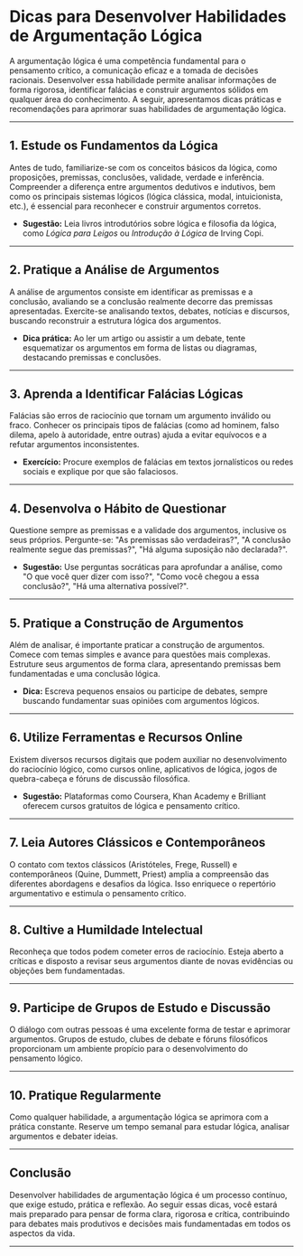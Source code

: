 
# Dicas para Desenvolver Habilidades de Argumentação Lógica

A argumentação lógica é uma competência fundamental para o pensamento crítico, a comunicação eficaz e a tomada de decisões racionais. Desenvolver essa habilidade permite analisar informações de forma rigorosa, identificar falácias e construir argumentos sólidos em qualquer área do conhecimento. A seguir, apresentamos dicas práticas e recomendações para aprimorar suas habilidades de argumentação lógica.

---

## 1. **Estude os Fundamentos da Lógica**

Antes de tudo, familiarize-se com os conceitos básicos da lógica, como proposições, premissas, conclusões, validade, verdade e inferência. Compreender a diferença entre argumentos dedutivos e indutivos, bem como os principais sistemas lógicos (lógica clássica, modal, intuicionista, etc.), é essencial para reconhecer e construir argumentos corretos.

- **Sugestão:** Leia livros introdutórios sobre lógica e filosofia da lógica, como *Lógica para Leigos* ou *Introdução à Lógica* de Irving Copi.

---

## 2. **Pratique a Análise de Argumentos**

A análise de argumentos consiste em identificar as premissas e a conclusão, avaliando se a conclusão realmente decorre das premissas apresentadas. Exercite-se analisando textos, debates, notícias e discursos, buscando reconstruir a estrutura lógica dos argumentos.

- **Dica prática:** Ao ler um artigo ou assistir a um debate, tente esquematizar os argumentos em forma de listas ou diagramas, destacando premissas e conclusões.

---

## 3. **Aprenda a Identificar Falácias Lógicas**

Falácias são erros de raciocínio que tornam um argumento inválido ou fraco. Conhecer os principais tipos de falácias (como ad hominem, falso dilema, apelo à autoridade, entre outras) ajuda a evitar equívocos e a refutar argumentos inconsistentes.

- **Exercício:** Procure exemplos de falácias em textos jornalísticos ou redes sociais e explique por que são falaciosos.

---

## 4. **Desenvolva o Hábito de Questionar**

Questione sempre as premissas e a validade dos argumentos, inclusive os seus próprios. Pergunte-se: "As premissas são verdadeiras?", "A conclusão realmente segue das premissas?", "Há alguma suposição não declarada?".

- **Sugestão:** Use perguntas socráticas para aprofundar a análise, como "O que você quer dizer com isso?", "Como você chegou a essa conclusão?", "Há uma alternativa possível?".

---

## 5. **Pratique a Construção de Argumentos**

Além de analisar, é importante praticar a construção de argumentos. Comece com temas simples e avance para questões mais complexas. Estruture seus argumentos de forma clara, apresentando premissas bem fundamentadas e uma conclusão lógica.

- **Dica:** Escreva pequenos ensaios ou participe de debates, sempre buscando fundamentar suas opiniões com argumentos lógicos.

---

## 6. **Utilize Ferramentas e Recursos Online**

Existem diversos recursos digitais que podem auxiliar no desenvolvimento do raciocínio lógico, como cursos online, aplicativos de lógica, jogos de quebra-cabeça e fóruns de discussão filosófica.

- **Sugestão:** Plataformas como Coursera, Khan Academy e Brilliant oferecem cursos gratuitos de lógica e pensamento crítico.

---

## 7. **Leia Autores Clássicos e Contemporâneos**

O contato com textos clássicos (Aristóteles, Frege, Russell) e contemporâneos (Quine, Dummett, Priest) amplia a compreensão das diferentes abordagens e desafios da lógica. Isso enriquece o repertório argumentativo e estimula o pensamento crítico.

---

## 8. **Cultive a Humildade Intelectual**

Reconheça que todos podem cometer erros de raciocínio. Esteja aberto a críticas e disposto a revisar seus argumentos diante de novas evidências ou objeções bem fundamentadas.

---

## 9. **Participe de Grupos de Estudo e Discussão**

O diálogo com outras pessoas é uma excelente forma de testar e aprimorar argumentos. Grupos de estudo, clubes de debate e fóruns filosóficos proporcionam um ambiente propício para o desenvolvimento do pensamento lógico.

---

## 10. **Pratique Regularmente**

Como qualquer habilidade, a argumentação lógica se aprimora com a prática constante. Reserve um tempo semanal para estudar lógica, analisar argumentos e debater ideias.

---

## **Conclusão**

Desenvolver habilidades de argumentação lógica é um processo contínuo, que exige estudo, prática e reflexão. Ao seguir essas dicas, você estará mais preparado para pensar de forma clara, rigorosa e crítica, contribuindo para debates mais produtivos e decisões mais fundamentadas em todos os aspectos da vida.

---
```
